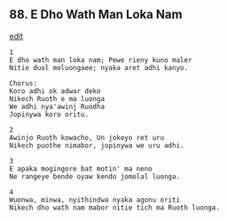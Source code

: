 
## 88.  E Dho Wath Man Loka Nam
[edit](https://docs.google.com/document/d/1muc5UTBkN1y638%2Dc9ncYMD2z0ME6nqqt/edit?mode=html)



    1
    E dho wath man loka nam; Pewe rieny kuno maler
    Nitie duol moluongaee; nyaka aret adhi kanyo.

    Chorus:
    Koro adhi ok adwar deko
    Nikech Ruoth e ma luonga
    We adhi nya'awinj Ruodha
    Jopinywa koro oritu.

    2
    Awinjo Ruoth kowacho, Un jokeyo ret uru
    Nikech puothe nimabor, jopinywa we uru adhi.

    3
    E apaka mogingore bat motin' ma neno
    Ne rangeye bende oyaw kendo jomolal luonga.

    4
    Wuonwa, minwa, nyithindwa nyaka agonu oriti
    Nikech dho wath nam mabor nitie tich ma Ruoth luonga.
